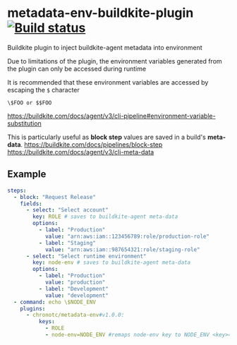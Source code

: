 # metadata-env-buildkite-plugin [![Build status](https://badge.buildkite.com/8b75eb87da8457a67c926458f45aac395a02a9f49994dd767b.svg?branch=master)](https://buildkite.com/kuda/metadata-env-buildkite-plugin)

Buildkite plugin to inject buildkite-agent metadata into environment

Due to limitations of the plugin, the environment variables generated from the plugin can only be accessed during runtime

It is recommended that these environment variables are accessed by escaping the `$` character

```
\$FOO or $$FOO
```

https://buildkite.com/docs/agent/v3/cli-pipeline#environment-variable-substitution

This is particularly useful as **block step** values are saved in a build's **meta-data**.
https://buildkite.com/docs/pipelines/block-step
https://buildkite.com/docs/agent/v3/cli-meta-data

## Example

```yml
steps:
  - block: "Request Release"
    fields:
      - select: "Select account"
        key: ROLE # saves to buildkite-agent meta-data
        options:
          - label: "Production"
            value: "arn:aws:iam::123456789:role/production-role"
          - label: "Staging"
            value: "arn:aws:iam::987654321:role/staging-role"
      - select: "Select runtime environment"
        key: node-env # saves to buildkite-agent meta-data
        options:
          - label: "Production"
            value: "production"
          - label: "Development"
            value: "development"
  - command: echo \$NODE_ENV
    plugins:
      - chronotc/metadata-env#v1.0.0:
          keys:
            - ROLE
            - node-env=NODE_ENV #remaps node-env key to NODE_ENV <key>=<alias>
```